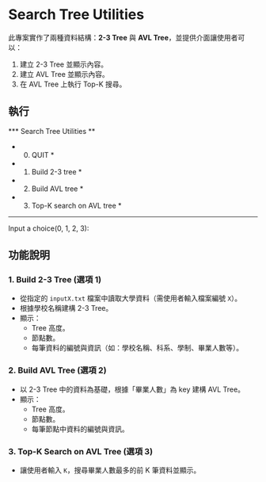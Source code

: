# Search Tree Utilities

此專案實作了兩種資料結構：**2-3 Tree** 與 **AVL Tree**，並提供介面讓使用者可以：
1. 建立 2-3 Tree 並顯示內容。
2. 建立 AVL Tree 並顯示內容。
3. 在 AVL Tree 上執行 Top-K 搜尋。

## 執行
*** Search Tree Utilities **
* 0. QUIT                  *
* 1. Build 2-3 tree        *
* 2. Build AVL tree        *
* 3. Top-K search on AVL tree *
*************************************
Input a choice(0, 1, 2, 3):

## 功能說明

### 1. Build 2-3 Tree (選項 1)
- 從指定的 `inputX.txt` 檔案中讀取大學資料（需使用者輸入檔案編號 `X`）。
- 根據學校名稱建構 2-3 Tree。
- 顯示：
  - Tree 高度。
  - 節點數。
  - 每筆資料的編號與資訊（如：學校名稱、科系、學制、畢業人數等）。

### 2. Build AVL Tree (選項 2)
- 以 2-3 Tree 中的資料為基礎，根據「畢業人數」為 key 建構 AVL Tree。
- 顯示：
  - Tree 高度。
  - 節點數。
  - 每筆節點中資料的編號與資訊。

### 3. Top-K Search on AVL Tree (選項 3)
- 讓使用者輸入 `K`，搜尋畢業人數最多的前 K 筆資料並顯示。

